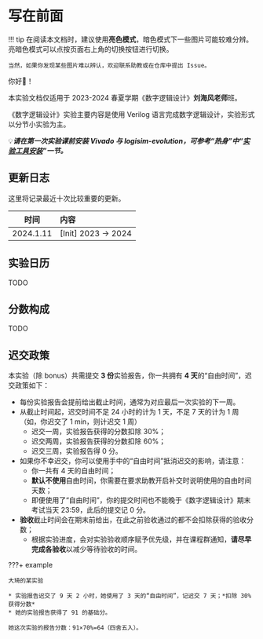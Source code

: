 # 写在前面

!!! tip
    在阅读本文档时，建议使用**亮色模式**，暗色模式下一些图片可能较难分辨。亮暗色模式可以点按页面右上角的切换按钮进行切换。

    当然，如果你发现某些图片难以辨认，欢迎联系助教或在仓库中提出 Issue。

你好👋！

本实验文档仅适用于 2023-2024 春夏学期《数字逻辑设计》**刘海风老师**班。

《数字逻辑设计》实验主要内容是使用 Verilog 语言完成数字逻辑设计，实验形式以分节小实验为主。


💡***请在第一次实验课前安装 Vivado 与 logisim-evolution，可参考“热身”中“[实验工具安装](warmup/tools_installation.md)”一节。***

## 更新日志

这里将记录最近十次比较重要的更新。

| 时间 | 内容 |
| --- | :------------------------------------ |
| 2024.1.11 | [Init] 2023 -> 2024 |
<!-- 格式如下： -->
<!-- 有超过十次的更新，需要将旧的更新注释，而非删除 -->
<!-- | 2023.3.5 | [Update] Lab1 ALU_operation 补充 | -->
<!-- | 2023.3.4 | [Update] Lab2 添加下板要求 | -->
<!-- | 2023.3.3 | [Release] Lab2 | -->
<!-- | 2023.3.1 | [Update] Lab0 报告要求 <br> [Release] Lab1 | -->
<!-- | 2023.2.28 | [Release] Lab0 | -->


## 实验日历

TODO

## 分数构成

TODO

## 迟交政策

本实验（除 bonus）共需提交 **3 份**实验报告，你一共拥有 **4 天**的“自由时间”，迟交政策如下：

* 每份实验报告会提前给出截止时间，通常为对应最后一次实验的下一周。
* 从截止时间起，迟交时间不足 24 小时的计为 1 天，不足 7 天的计为 1 周（如，你迟交了 1 min，则计迟交 1 周）
    * 迟交一周，实验报告获得的分数扣除 30%；
    * 迟交两周，实验报告获得的分数扣除 60%；
    * 迟交三周，实验报告得 0 分。
* 如果你不幸迟交，你可以使用手中的“自由时间”抵消迟交的影响，请注意：
    * 你一共有 4 天的自由时间；
    * **默认不使用**自由时间，你需要在要求助教开启补交时说明使用的自由时间天数；
    * 即便使用了“自由时间”，你的提交时间也不能晚于《数字逻辑设计》期末考试当天 23:59，此后的提交记 0 分。
* **验收**截止时间会在期末前给出，在此之前验收通过的都不会扣除获得的验收分数；
    * 根据实验进度，会对实验验收顺序赋予优先级，并在课程群通知，**请尽早完成各验收**以减少等待验收的时间。

???+ example

    大琦的某实验

    * 实验报告迟交了 9 天 2 小时，她使用了 3 天的“自由时间”，记迟交 7 天；*扣除 30% 获得分数*
    * 她的实验报告获得了 91 的基础分。

    她这次实验的报告分数：91×70%=64（四舍五入）。
